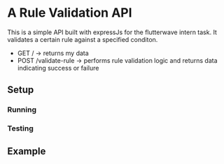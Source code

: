 # A Rule Validation API

This is a simple API built with expressJs for the flutterwave intern task. It validates a certain rule against a specified conditon.

-   GET / -> returns my data
-   POST /validate-rule -> performs rule validation logic and returns data indicating success or failure

## Setup

### Running

### Testing

## Example
